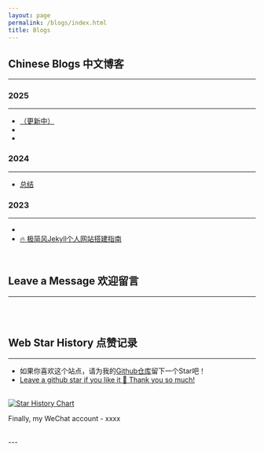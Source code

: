 ```yaml
---
layout: page
permalink: /blogs/index.html
title: Blogs
---
```


## Chinese Blogs 中文博客
---

### 2025
---

- [（更新中）](https://)<br>
- 
- 



### 2024
---
- [总结](https://)




### 2023
---
- 
- [🔥 极简风Jekyll个人网站搭建指南](https://)<br>


<br>



## Leave a Message 欢迎留言
---
<br>


<br>



## Web Star History 点赞记录
---
- 如果你喜欢这个站点，请为我的[Github仓库](https://github.com/huangpeifang01/huangpeifang01.github.io)留下一个Star吧！
- [Leave a github star if you like it 🥰 Thank you so much!](https://github.com/huangpeifang01/huangpeifang01.github.io) 

<br>[![Star History Chart](https://api.star-history.com/svg?repos=huangpeifang01/huangpeifang01.github.io&type=Date)](https://www.star-history.com/#huangpeifang01/huangpeifang01.github.io&Date)

Finally, my WeChat account - xxxx

<br>
---


